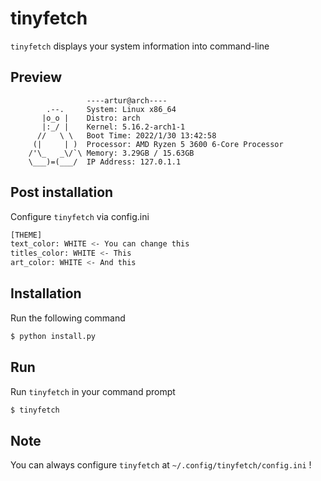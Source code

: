 # tinyfetch
`tinyfetch` displays your system information into command-line
## Preview
```
                 ----artur@arch----
        .--.     System: Linux x86_64
       |o_o |    Distro: arch
       |:_/ |    Kernel: 5.16.2-arch1-1
      //   \ \   Boot Time: 2022/1/30 13:42:58
     (|     | )  Processor: AMD Ryzen 5 3600 6-Core Processor
    /'\_   _\/`\ Memory: 3.29GB / 15.63GB
    \___)=(___/  IP Address: 127.0.1.1
```
## Post installation
Configure `tinyfetch` via config.ini
```bash
[THEME]
text_color: WHITE <- You can change this
titles_color: WHITE <- This
art_color: WHITE <- And this
```
## Installation
Run the following command
```bash
$ python install.py
```
## Run
Run `tinyfetch` in your command prompt
```bash
$ tinyfetch
```
## Note
You can always configure `tinyfetch` at `~/.config/tinyfetch/config.ini` !
